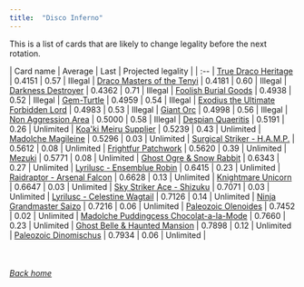 ```yaml
---
title:  "Disco Inferno"
---
```


This is a list of cards that are likely to change legality before the next rotation.

| Card name | Average | Last | Projected legality |
| :-- |
[True Draco Heritage](https://db.ygoprodeck.com/card/?search=True%20Draco%20Heritage) | 0.4151 | 0.57 | Illegal |
[Draco Masters of the Tenyi](https://db.ygoprodeck.com/card/?search=Draco%20Masters%20of%20the%20Tenyi) | 0.4181 | 0.60 | Illegal |
[Darkness Destroyer](https://db.ygoprodeck.com/card/?search=Darkness%20Destroyer) | 0.4362 | 0.71 | Illegal |
[Foolish Burial Goods](https://db.ygoprodeck.com/card/?search=Foolish%20Burial%20Goods) | 0.4938 | 0.52 | Illegal |
[Gem-Turtle](https://db.ygoprodeck.com/card/?search=Gem-Turtle) | 0.4959 | 0.54 | Illegal |
[Exodius the Ultimate Forbidden Lord](https://db.ygoprodeck.com/card/?search=Exodius%20the%20Ultimate%20Forbidden%20Lord) | 0.4983 | 0.53 | Illegal |
[Giant Orc](https://db.ygoprodeck.com/card/?search=Giant%20Orc) | 0.4998 | 0.56 | Illegal |
[Non Aggression Area](https://db.ygoprodeck.com/card/?search=Non%20Aggression%20Area) | 0.5000 | 0.58 | Illegal |
[Despian Quaeritis](https://db.ygoprodeck.com/card/?search=Despian%20Quaeritis) | 0.5191 | 0.26 | Unlimited |
[Koa'ki Meiru Supplier](https://db.ygoprodeck.com/card/?search=Koa'ki%20Meiru%20Supplier) | 0.5239 | 0.43 | Unlimited |
[Madolche Magileine](https://db.ygoprodeck.com/card/?search=Madolche%20Magileine) | 0.5296 | 0.03 | Unlimited |
[Surgical Striker - H.A.M.P.](https://db.ygoprodeck.com/card/?search=Surgical%20Striker%20-%20H.A.M.P.) | 0.5612 | 0.08 | Unlimited |
[Frightfur Patchwork](https://db.ygoprodeck.com/card/?search=Frightfur%20Patchwork) | 0.5620 | 0.39 | Unlimited |
[Mezuki](https://db.ygoprodeck.com/card/?search=Mezuki) | 0.5771 | 0.08 | Unlimited |
[Ghost Ogre & Snow Rabbit](https://db.ygoprodeck.com/card/?search=Ghost%20Ogre%20%26%20Snow%20Rabbit) | 0.6343 | 0.27 | Unlimited |
[Lyrilusc - Ensemblue Robin](https://db.ygoprodeck.com/card/?search=Lyrilusc%20-%20Ensemblue%20Robin) | 0.6415 | 0.23 | Unlimited |
[Raidraptor - Arsenal Falcon](https://db.ygoprodeck.com/card/?search=Raidraptor%20-%20Arsenal%20Falcon) | 0.6628 | 0.13 | Unlimited |
[Knightmare Unicorn](https://db.ygoprodeck.com/card/?search=Knightmare%20Unicorn) | 0.6647 | 0.03 | Unlimited |
[Sky Striker Ace - Shizuku](https://db.ygoprodeck.com/card/?search=Sky%20Striker%20Ace%20-%20Shizuku) | 0.7071 | 0.03 | Unlimited |
[Lyrilusc - Celestine Wagtail](https://db.ygoprodeck.com/card/?search=Lyrilusc%20-%20Celestine%20Wagtail) | 0.7126 | 0.14 | Unlimited |
[Ninja Grandmaster Saizo](https://db.ygoprodeck.com/card/?search=Ninja%20Grandmaster%20Saizo) | 0.7216 | 0.06 | Unlimited |
[Paleozoic Olenoides](https://db.ygoprodeck.com/card/?search=Paleozoic%20Olenoides) | 0.7452 | 0.02 | Unlimited |
[Madolche Puddingcess Chocolat-a-la-Mode](https://db.ygoprodeck.com/card/?search=Madolche%20Puddingcess%20Chocolat-a-la-Mode) | 0.7660 | 0.23 | Unlimited |
[Ghost Belle & Haunted Mansion](https://db.ygoprodeck.com/card/?search=Ghost%20Belle%20%26%20Haunted%20Mansion) | 0.7898 | 0.12 | Unlimited |
[Paleozoic Dinomischus](https://db.ygoprodeck.com/card/?search=Paleozoic%20Dinomischus) | 0.7934 | 0.06 | Unlimited |

<br>

###### [Back home](index)
